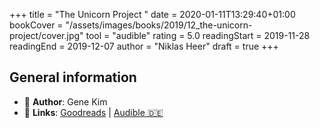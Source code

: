 +++
title = "The Unicorn Project "
date = 2020-01-11T13:29:40+01:00
bookCover = "/assets/images/books/2019/12_the-unicorn-project/cover.jpg"
tool = "audible"
rating = 5.0
readingStart = 2019-11-28
readingEnd = 2019-12-07
author = "Niklas Heer"
draft = true
+++

## General information

- :bust_in_silhouette: **Author**: Gene Kim
- :link: **Links**: [Goodreads](https://www.goodreads.com/book/show/44333183-the-unicorn-project) | [Audible :de:](https://www.audible.de/pd/Radical-Candor-Fully-Revised-Updated-Edition-Hoerbuch/1250245788)
